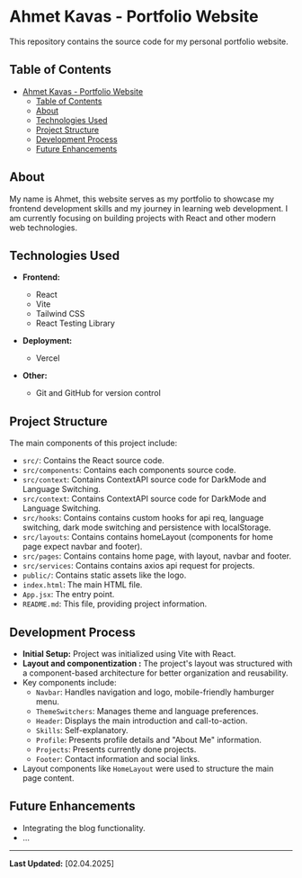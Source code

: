 # Ahmet Kavas - Portfolio Website

This repository contains the source code for my personal portfolio website.

## Table of Contents

- [Ahmet Kavas - Portfolio Website](#ahmet-kavas---portfolio-website)
  - [Table of Contents](#table-of-contents)
  - [About](#about)
  - [Technologies Used](#technologies-used)
  - [Project Structure](#project-structure)
  - [Development Process](#development-process)
  - [Future Enhancements](#future-enhancements)

## About

My name is Ahmet, this website serves as my portfolio to showcase my frontend development skills and my journey in learning web development. I am currently focusing on building projects with React and other modern web technologies.

## Technologies Used

- **Frontend:**

  - React
  - Vite
  - Tailwind CSS
  - React Testing Library

- **Deployment:**

  - Vercel

- **Other:**
  - Git and GitHub for version control

## Project Structure

The main components of this project include:

- `src/`: Contains the React source code.
- `src/components`: Contains each components source code.
- `src/context`: Contains ContextAPI source code for DarkMode and Language Switching.
- `src/context`: Contains ContextAPI source code for DarkMode and Language Switching.
- `src/hooks`: Contains contains custom hooks for api req, language switching, dark mode switching and persistence with localStorage.
- `src/layouts`: Contains contains homeLayout (components for home page expect navbar and footer).
- `src/pages`: Contains contains home page, with layout, navbar and footer.
- `src/services`: Contains contains axios api request for projects.
- `public/`: Contains static assets like the logo.
- `index.html`: The main HTML file.
- `App.jsx`: The entry point.
- `README.md`: This file, providing project information.

## Development Process

- **Initial Setup:** Project was initialized using Vite with React.
- **Layout and componentization :** The project's layout was structured with a component-based architecture for better organization and reusability.
- Key components include:
  - `Navbar`: Handles navigation and logo, mobile-friendly hamburger menu.
  - `ThemeSwitchers`: Manages theme and language preferences.
  - `Header`: Displays the main introduction and call-to-action.
  - `Skills`: Self-explanatory.
  - `Profile`: Presents profile details and "About Me" information.
  - `Projects`: Presents currently done projects.
  - `Footer`: Contact information and social links.
- Layout components like `HomeLayout` were used to structure the main page content.

## Future Enhancements

- Integrating the blog functionality.
- ...

---

**Last Updated:** [02.04.2025]

